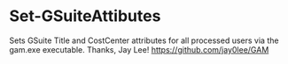 # Set-GSuiteAttibutes
Sets GSuite Title and CostCenter attributes for all processed users via the gam.exe executable.
Thanks, Jay Lee! https://github.com/jay0lee/GAM
